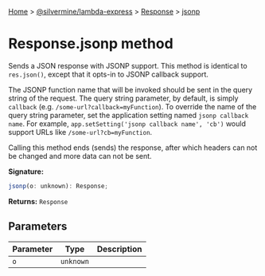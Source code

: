 [Home](./index) &gt; [@silvermine/lambda-express](./lambda-express.md) &gt; [Response](./lambda-express.response.md) &gt; [jsonp](./lambda-express.response.jsonp.md)

# Response.jsonp method

Sends a JSON response with JSONP support. This method is identical to `res.json()`<!-- -->, except that it opts-in to JSONP callback support.

The JSONP function name that will be invoked should be sent in the query string of the request. The query string parameter, by default, is simply `callback` (e.g. `/some-url?callback=myFunction`<!-- -->). To override the name of the query string parameter, set the application setting named `jsonp callback name`<!-- -->. For example, `app.setSetting('jsonp callback name', 'cb')` would support URLs like `/some-url?cb=myFunction`<!-- -->.

Calling this method ends (sends) the response, after which headers can not be changed and more data can not be sent.

**Signature:**
```javascript
jsonp(o: unknown): Response;
```
**Returns:** `Response`

## Parameters

|  Parameter | Type | Description |
|  --- | --- | --- |
|  `o` | `unknown` |  |

